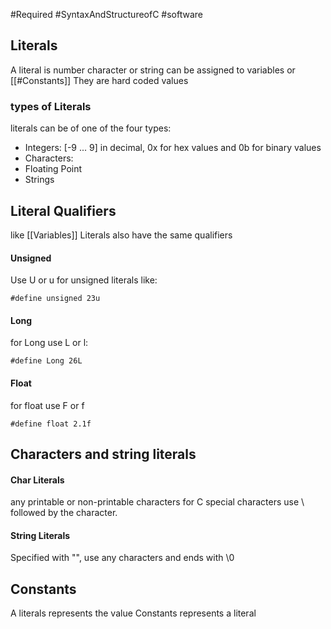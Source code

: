#Required #SyntaxAndStructureofC #software 

## Literals
A literal is number character or string
can be assigned to variables or [[#Constants]]
They are hard coded values


### types of Literals

literals can be of one of the four types:
- Integers: [-9 ... 9] in decimal, 0x for hex values and 0b for binary values
- Characters: 
- Floating Point
- Strings

## Literal Qualifiers
like [[Variables]] Literals also have the same qualifiers

#### Unsigned
Use U or u for unsigned literals like:
```
#define unsigned 23u
```
#### Long
for Long use L or l:
```
#define Long 26L 
```
#### Float
for float use F or f
```
#define float 2.1f
```

## Characters and string literals 
#### Char Literals 
any printable or non-printable characters
for C special characters use \ followed by the character.

#### String Literals

Specified with "", use any characters and ends with \0
## Constants

A literals represents the value
Constants represents a literal
